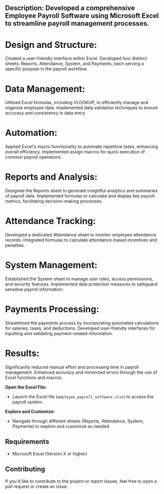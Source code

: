 ## Description: Developed a comprehensive Employee Payroll Software using Microsoft Excel to streamline payroll management processes.

# Design and Structure: 
Created a user-friendly interface within Excel.
Developed four distinct sheets: Reports, Attendance, System, and Payments, each serving a specific purpose in the payroll workflow.

# Data Management:
Utilized Excel formulas, including VLOOKUP, to efficiently manage and organize employee data.
Implemented data validation techniques to ensure accuracy and consistency in data entry.

# Automation:
Applied Excel's macro functionality to automate repetitive tasks, enhancing overall efficiency.
Implemented assign macros for quick execution of common payroll operations.

# Reports and Analysis:
Designed the Reports sheet to generate insightful analytics and summaries of payroll data.
Implemented formulas to calculate and display key payroll metrics, facilitating decision-making processes.

# Attendance Tracking:
Developed a dedicated Attendance sheet to monitor employee attendance records.
Integrated formulas to calculate attendance-based incentives and penalties.

# System Management:
Established the System sheet to manage user roles, access permissions, and security features.
Implemented data protection measures to safeguard sensitive payroll information.

# Payments Processing:
Streamlined the payments process by incorporating automated calculations for salaries, taxes, and deductions.
Developed user-friendly interfaces for inputting and validating payment-related information.

# Results:
Significantly reduced manual effort and processing time in payroll management.
Enhanced accuracy and minimized errors through the use of Excel functions and macros.

 **Open the Excel File:**
- Launch the Excel file (`employee_payroll_software.xlsx`) to access the payroll system.

**Explore and Customize:**
- Navigate through different sheets (Reports, Attendance, System, Payments) to explore and customize as needed.

## Requirements
- Microsoft Excel (Version X or higher)

## Contributing
If you'd like to contribute to the project or report issues, feel free to open a pull request or create an issue.
